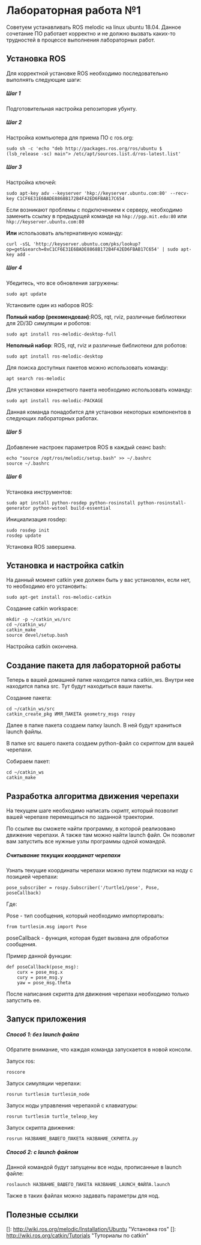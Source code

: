 # Лабораторная работа №1

Советуем устанавливать ROS melodic на linux ubuntu 18.04. Данное сочетание ПО работает корректно и не должно вызвать каких-то трудностей в процессе выполнения лабораторных работ.

## Установка ROS

Для корректной установке ROS необходимо последовательно выполнять следующие шаги:

##### Шаг 1

Подготовительная настройка репозитория убунту. 

[Гайд по настройке]: https://help.ubuntu.com/community/Repositories/Ubuntu

##### Шаг 2

Настройка компьютера для приема ПО с ros.org:

```
sudo sh -c 'echo "deb http://packages.ros.org/ros/ubuntu $ (lsb_release -sc) main"> /etc/apt/sources.list.d/ros-latest.list'
```

##### Шаг 3

Настройка ключей:

```
sudo apt-key adv --keyserver 'hkp://keyserver.ubuntu.com:80' --recv-key C1CF6E31E6BADE8868B172B4F42ED6FBAB17C654
```

Если возникают проблемы с подключением к серверу, необходимо заменить ссылку в предыдущей команде на `hkp://pgp.mit.edu:80` или `hkp://keyserver.ubuntu.com:80`

**Или** использовать альтернативную команду:

```
curl -sSL 'http://keyserver.ubuntu.com/pks/lookup?op=get&search=0xC1CF6E31E6BADE8868B172B4F42ED6FBAB17C654' | sudo apt-key add -
```

##### Шаг 4

Убедитесь, что все обновления загружены:

```
sudo apt update
```

Установите один из наборов ROS:

**Полный набор (рекомендован)**:ROS, rqt, rviz, различные библиотеки для 2D/3D симуляции и роботов:

```
sudo apt install ros-melodic-desktop-full
```

**Неполный набор**: ROS, rqt, rviz и различные библиотеки для роботов:

```
sudo apt install ros-melodic-desktop
```

Для поиска доступных пакетов можно использовать команду:

```
apt search ros-melodic
```

Для установки конкретного пакета необходимо использовать команду:

```
sudo apt install ros-melodic-PACKAGE
```

Данная команда понадобится для установки некоторых компонентов в следующих лабораторных работах.

##### Шаг 5

Добавление настроек параметров ROS в каждый сеанс bash:

```
echo "source /opt/ros/melodic/setup.bash" >> ~/.bashrc
source ~/.bashrc
```

##### Шаг 6

Установка инструментов:

```
sudo apt install python-rosdep python-rosinstall python-rosinstall-generator python-wstool build-essential
```

Инициализация rosdep:

```
sudo rosdep init
rosdep update
```

Установка ROS завершена.

## Установка и настройка catkin

На данный момент catkin уже должен быть у вас установлен, если нет, то необходимо его установить:

```
sudo apt-get install ros-melodic-catkin
```

Создание catkin workspace:

```
mkdir -p ~/catkin_ws/src
cd ~/catkin_ws/
catkin_make
source devel/setup.bash
```

Настройка catkin окончена.

## Создание пакета для лабораторной работы

Теперь в вашей домашней папке находится папка catkin_ws. Внутри нее находится папка src. Тут будут находиться ваши пакеты.

Создание пакета:

```
cd ~/catkin_ws/src
catkin_create_pkg ИМЯ_ПАКЕТА geometry_msgs rospy
```

Далее в папке пакета создаем папку launch. В ней будут храниться launch файлы.

В папке src вашего пакета создаем python-файл со скриптом для вашей черепахи.

Собираем пакет:

```
cd ~/catkin_ws
catkin_make
```

## Разработка алгоритма движения черепахи

На текущем шаге необходимо написать скрипт, который позволит вашей черепахе перемещаться по заданной траектории. 

[Шаблон программы перемещения и launch файл]: https://github.com/ulstu/robotics_cad/tree/master/practice/2020/samples/01turtlesim

По ссылке вы сможете найти программу, в которой реализовано движение черепахи. А также там можно найти launch файл. Он позволит вам запустить все нужные узлы программы одной командой.

##### Считывание текущих координат черепахи

Узнать текущие координаты черепахи можно путем подписки на ноду с позицией черепахи:

```
pose_subscriber = rospy.Subscriber('/turtle1/pose', Pose, poseCallback)
```

Где:

Pose - тип сообщения, который необходимо импортировать:

```
from turtlesim.msg import Pose
```

poseCallback - функция, которая будет вызвана для обработки сообщения.

Пример данной функции:

```
def poseCallback(pose_msg):
    curx = pose_msg.x
    cury = pose_msg.y
    yaw = pose_msg.theta
```

После написания скрипта для движения черепахи необходимо только запустить ее.

## Запуск приложения

##### Способ 1: без launch файла

Обратите внимание, что каждая команда запускается в новой консоли.

Запуск ros:

```
roscore
```

Запуск симуляции черепахи:

```
rosrun turtlesim turtlesim_node
```

Запуск ноды управления черепахой с клавиатуры:

```
rosrun turtlesim turtle_teleop_key 
```

Запуск скрипта движения:

```
rosrun НАЗВАНИЕ_ВАШЕГО_ПАКЕТА НАЗВАНИЕ_СКРИПТА.py
```

##### Способ 2: с launch файлом

Данной командой будут запущены все ноды, прописанные в launch файле:

```
roslaunch НАЗВАНИЕ_ВАШЕГО_ПАКЕТА НАЗВАНИЕ_LAUNCH_ФАЙЛА.launch
```

Также в таких файлах можно задавать параметры для нод.

## Полезные ссылки

[]: http://wiki.ros.org/melodic/Installation/Ubuntu "Установка ros"
[]: http://wiki.ros.org/catkin/Tutorials "Туториалы по catkin"

